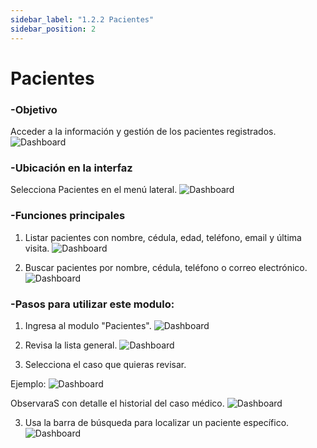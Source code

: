 ```yaml
---
sidebar_label: "1.2.2 Pacientes"
sidebar_position: 2
---
```


# Pacientes

### -Objetivo
Acceder a la información y gestión de los pacientes registrados.
![Dashboard](/img/img_solhub/exp.pro.1.2.2.pacientes/1.webp)

### -Ubicación en la interfaz
Selecciona Pacientes en el menú lateral.
![Dashboard](/img/img_solhub/exp.pro.1.2.2.pacientes/0.webp)

### -Funciones principales

1. Listar pacientes con nombre, cédula, edad, teléfono, email y última visita.
![Dashboard](/img/img_solhub/exp.pro.1.2.2.pacientes/2.webp)

2. Buscar pacientes por nombre, cédula, teléfono o correo electrónico.
![Dashboard](/img/img_solhub/exp.pro.1.2.2.pacientes/3.webp)

### -Pasos para utilizar este modulo:

1. Ingresa al modulo "Pacientes".
![Dashboard](/img/img_solhub/exp.pro.1.2.2.pacientes/0.webp)

2. Revisa la lista general.
![Dashboard](/img/img_solhub/exp.pro.1.2.2.pacientes/1.webp)

3. Selecciona el caso que quieras revisar.

Ejemplo:
![Dashboard](/img/img_solhub/exp.pro.1.2.2.pacientes/4.webp)

ObservaraS con detalle el historial del caso médico.
![Dashboard](/img/img_solhub/exp.recep.2.3.pacientes/5.webp)

3. Usa la barra de búsqueda para localizar un paciente específico.
![Dashboard](/img/img_solhub/exp.recep.2.3.pacientes/6.webp)